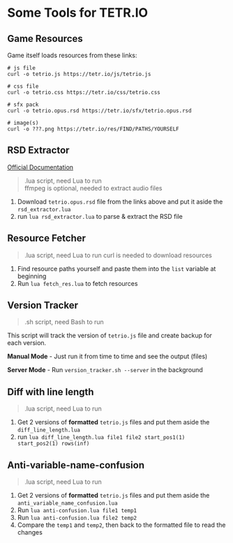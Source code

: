 # Some Tools for TETR.IO

## Game Resources

Game itself loads resources from these links:

```shell
# js file
curl -o tetrio.js https://tetr.io/js/tetrio.js

# css file
curl -o tetrio.css https://tetr.io/css/tetrio.css

# sfx pack
curl -o tetrio.opus.rsd https://tetr.io/sfx/tetrio.opus.rsd

# image(s)
curl -o ???.png https://tetr.io/res/FIND/PATHS/YOURSELF
```

## RSD Extractor

[Official Documentation](https://github.com/tetrio/tetrio-format-specs/blob/master/RSD.md)

> .lua script, need Lua to run  
> ffmpeg is optional, needed to extract audio files

1. Download `tetrio.opus.rsd` file from the links above and put it aside the `rsd_extractor.lua`
2. run `lua rsd_extractor.lua` to parse & extract the RSD file

## Resource Fetcher

> .lua script, need Lua to run
> curl is needed to download resources

1. Find resource paths yourself and paste them into the `list` variable at beginning
2. Run `lua fetch_res.lua` to fetch resources

## Version Tracker

> .sh script, need Bash to run

This script will track the version of `tetrio.js` file and create backup for each version.

**Manual Mode** - Just run it from time to time and see the output (files)

**Server Mode** - Run `version_tracker.sh --server` in the background

## Diff with line length

> .lua script, need Lua to run

1. Get 2 versions of **formatted** `tetrio.js` files and put them aside the `diff_line_length.lua`
2. run `lua diff_line_length.lua file1 file2 start_pos1(1) start_pos2(1) rows(inf)`

## Anti-variable-name-confusion

> .lua script, need Lua to run

1. Get 2 versions of **formatted** `tetrio.js` files and put them aside the `anti_variable_name_confusion.lua`
2. Run `lua anti-confusion.lua file1 temp1`
3. Run `lua anti-confusion.lua file2 temp2`
4. Compare the `temp1` and `temp2`, then back to the formatted file to read the changes
